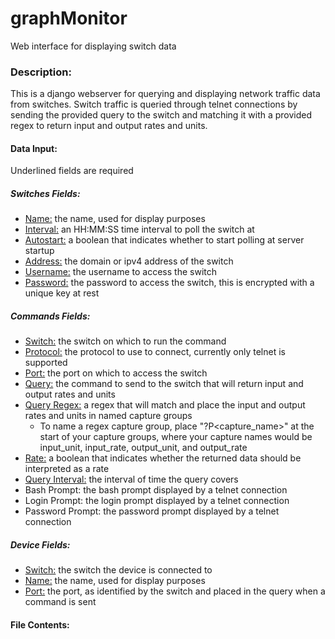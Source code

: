 # graphMonitor
Web interface for displaying switch data
### Description:
This is a django webserver for querying and displaying network traffic data from switches. Switch traffic is queried through telnet connections by sending the provided query to the switch and matching it with a provided regex to return input and output rates and units.

#### Data Input:
Underlined fields are required

##### Switches Fields:
- <ins>Name:</ins> the name, used for display purposes
- <ins>Interval:</ins> an HH:MM:SS time interval to poll the switch at
- <ins>Autostart:</ins> a boolean that indicates whether to start polling at server startup
- <ins>Address:</ins> the domain or ipv4 address of the switch
- <ins>Username:</ins> the username to access the switch
- <ins>Password:</ins> the password to access the switch, this is encrypted with a unique key at rest

##### Commands Fields:
- <ins>Switch:</ins> the switch on which to run the command
- <ins>Protocol:</ins> the protocol to use to connect, currently only telnet is supported
- <ins>Port:</ins> the port on which to access the switch
- <ins>Query:</ins> the command to send to the switch that will return input and output rates and units
- <ins>Query Regex:</ins> a regex that will match and place the input and output rates and units in named capture groups
    - To name a regex capture group, place "?P<capture_name>" at the start of your capture groups, where your capture names would be input_unit, input_rate, output_unit, and output_rate
- <ins>Rate:</ins> a boolean that indicates whether the returned data should be interpreted as a rate
- <ins>Query Interval:</ins> the interval of time the query covers
- Bash Prompt: the bash prompt displayed by a telnet connection
- Login Prompt: the login prompt displayed by a telnet connection
- Password Prompt: the password prompt displayed by a telnet connection

##### Device Fields:
- <ins>Switch:</ins> the switch the device is connected to
- <ins>Name:</ins> the name, used for display purposes
- <ins>Port:</ins> the port, as identified by the switch and placed in the query when a command is sent

#### File Contents:

